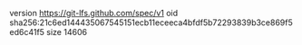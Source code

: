 version https://git-lfs.github.com/spec/v1
oid sha256:21c6ed144435067545151ecb11eceeca4bfdf5b72293839b3ce869f5ed6c41f5
size 14606
